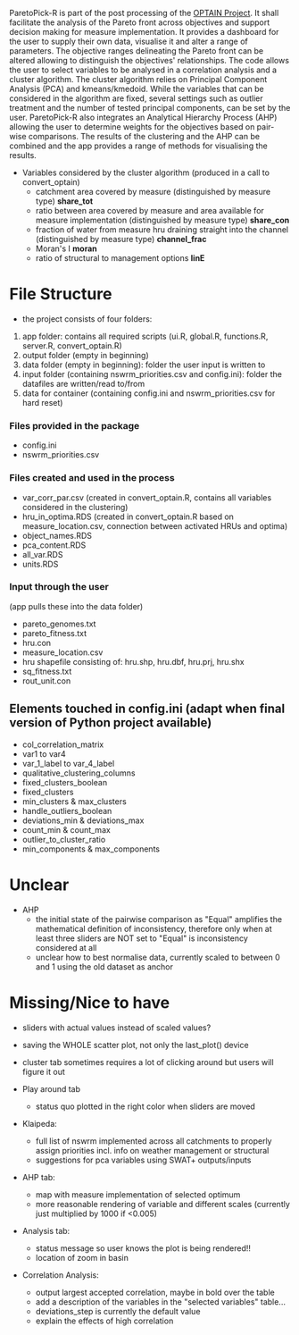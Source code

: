 ParetoPick-R is part of the post processing of the [OPTAIN Project](https://www.optain.eu/). It shall facilitate the analysis of the Pareto front across objectives and support decision making for measure implementation.
It provides a dashboard for the user to supply their own data, visualise it and alter a range of parameters. The objective ranges delineating the Pareto front can be altered allowing to distinguish the objectives' relationships.
The code allows the user to select variables to be analysed in a correlation analysis and a cluster algorithm. The cluster algorithm relies on Principal Component Analysis (PCA) and kmeans/kmedoid. While the variables that can be considered in 
the algorithm are fixed, several settings such as outlier treatment and the number of tested principal components, can be set by the user. 
ParetoPick-R also integrates an Analytical Hierarchy Process (AHP) allowing the user to determine weights for the objectives based on pair-wise comparisons. The results of the clustering and the AHP can be combined and the app provides a range of methods for visualising the results.

* Variables considered by the cluster algorithm (produced in a call to convert_optain)
  * catchment area covered by measure (distinguished by measure type) **share_tot**
  * ratio between area covered by measure and area available for measure implementation (distinguished by measure type) **share_con**
  * fraction of water from measure hru draining straight into the channel (distinguished by measure type) **channel_frac**
  * Moran's I **moran**
  * ratio of structural to management options **linE**

# File Structure
* the project consists of four folders:
1. app folder: contains all required scripts (ui.R, global.R, functions.R, server.R, convert_optain.R)
2. output folder (empty in beginning)
3. data folder (empty in beginning): folder the user input is written to
4. input folder (containing nswrm_priorities.csv and config.ini): folder the datafiles are written/read to/from 
5. data for container (containing config.ini and nswrm_priorities.csv for hard reset)

### Files provided in the package
* config.ini 
* nswrm_priorities.csv 

### Files created and used in the process
* var_corr_par.csv (created in convert_optain.R, contains all variables considered in the clustering)
* hru_in_optima.RDS (created in convert_optain.R based on measure_location.csv, connection between activated HRUs and optima)
* object_names.RDS
* pca_content.RDS
* all_var.RDS
* units.RDS

### Input through the user 
(app pulls these into the data folder)
* pareto_genomes.txt
* pareto_fitness.txt
* hru.con
* measure_location.csv
* hru shapefile consisting of: hru.shp, hru.dbf, hru.prj, hru.shx
* sq_fitness.txt
* rout_unit.con

## Elements touched in config.ini (adapt when final version of Python project available)
* col_correlation_matrix
* var1 to var4
* var_1_label to var_4_label
* qualitative_clustering_columns
* fixed_clusters_boolean
* fixed_clusters
* min_clusters & max_clusters
* handle_outliers_boolean
* deviations_min & deviations_max
* count_min & count_max
* outlier_to_cluster_ratio
* min_components & max_components

# Unclear
* AHP
  * the initial state of the pairwise comparison as "Equal" amplifies the mathematical definition of inconsistency, therefore only when at least three sliders are NOT set to "Equal" is inconsistency considered at all
  * unclear how to best normalise data, currently scaled to between 0 and 1 using the old dataset as anchor

# Missing/Nice to have
* sliders with actual values instead of scaled values?
* saving the WHOLE scatter plot, not only the last_plot() device
* cluster tab sometimes requires a lot of clicking around but users will figure it out

* Play around tab
  * status quo plotted in the right color when sliders are moved

* Klaipeda:
  * full list of nswrm implemented across all catchments to properly assign priorities incl. info on weather management or structural
  * suggestions for pca variables using SWAT+ outputs/inputs
 
* AHP tab: 
  * map with measure implementation of selected optimum
  * more reasonable rendering of variable and different scales (currently just multiplied by 1000 if <0.005)

* Analysis tab: 
  * status message so user knows the plot is being rendered!!
  * location of zoom in basin
  
* Correlation Analysis:
  * output largest accepted correlation, maybe in bold over the table
  * add a description of the variables in the "selected variables" table...
  * deviations_step is currently the default value 
  * explain the effects of high correlation


